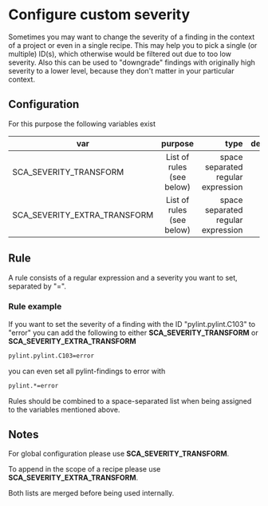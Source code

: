 # Configure custom severity

Sometimes you may want to change the severity of a finding in the context of a project or even in a single recipe.
This may help you to pick a single (or multiple) ID(s), which otherwise would be filtered out due to too low severity.
Also this can be used to "downgrade" findings with originally high severity to a lower level, because they don't matter in your particular context.

## Configuration

For this purpose the following variables exist

| var | purpose | type | default |
| ------------- |:-------------:| -----:| -----:|
| SCA_SEVERITY_TRANSFORM | List of rules (see below) | space separated regular expression | ""
| SCA_SEVERITY_EXTRA_TRANSFORM | List of rules (see below) | space separated regular expression | ""

## Rule

A rule consists of a regular expression and a severity you want to set, separated by "=".

### Rule example

If you want to set the severity of a finding with the ID "pylint.pylint.C103" to "error" you can add the following to either __SCA_SEVERITY_TRANSFORM__ or __SCA_SEVERITY_EXTRA_TRANSFORM__

```sh
pylint.pylint.C103=error
```

you can even set all pylint-findings to error with

```sh
pylint.*=error
```

Rules should be combined to a space-separated list when being assigned to the variables mentioned above.

## Notes

For global configuration please use __SCA_SEVERITY_TRANSFORM__.

To append in the scope of a recipe please use __SCA_SEVERITY_EXTRA_TRANSFORM__.

Both lists are merged before being used internally.
